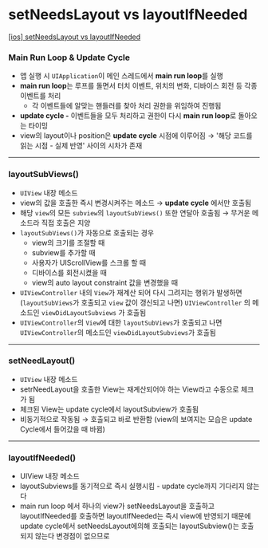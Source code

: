 # setNeedsLayout vs layoutIfNeeded

[[ios] setNeedsLayout vs layoutIfNeeded](https://baked-corn.tistory.com/105)

### Main Run Loop & Update Cycle

- 앱 실행 시 `UIApplication`이 메인 스레드에서 **main run loop**를 실행
- **main run loop**는 루프를 돌면서 터치 이벤트, 위치의 변화, 디바이스 회전 등 각종 이벤트를 처리
    - 각 이벤트들에 알맞는 핸들러를 찾아 처리 권한을 위임하여 진행됨
- **update cycle -** 이벤트들을 모두 처리하고 권한이 다시 **main run loop**로 돌아오는 타이밍
- view의 layout이나 position은 **update cycle** 시점에 이루어짐 → '해당 코드를 읽는 시점 - 실제 반영' 사이의 시차가 존재

---

### layoutSubViews()

- `UIView` 내장 메소드
- view의 값을 호출한 즉시 변경시켜주는 메소드 → **update cycle** 에서만 호출됨
- 해당 `view`의 모든 `subview`의 `layoutSubViews()` 또한 연달아 호출됨 → 무거운 메소드라 직접 호출은 지양
- `layoutSubViews()`가 자동으로 호출되는 경우
    - view의 크기를 조절할 때
    - subview를 추가할 때
    - 사용자가 UIScrollView를 스크롤 할 때
    - 디바이스를 회전시켰을 때
    - view의 auto layout constraint 값을 변경했을 때
- `UIViewController` 내의 `View`가 재계산 되어 다시 그려지는 행위가 발생하면 (`layoutSubViews`가 호출되고 `view` 값이 갱신되고 나면) `UIViewController` 의 메소드인 `viewDidLayoutSubviews` 가 호출됨
- `UIViewController`의 `View`에 대한 `layoutSubViews`가 호출되고 나면 `UIViewController`의 메소드인 `viewDidLayoutSubviews`가 호출됨

---

### setNeedLayout()

- `UIView` 내장 메소드
- setrNeedLayout을 호출한 View는 재계산되어야 하는 View라고 수동으로 체크가 됨
- 체크된 View는 update cycle에서 layoutSubview가 호출됨
- 비동기적으로 작동됨 → 호출되고 바로 반환함 (view의 보여지는 모습은 update Cycle에서 들어갔을 때 바뀜)

---

### layoutIfNeeded()

- UIView 내장 메소드
- layoutSubviews를 동기적으로 즉시 실행시킴 - update cycle까지 기다리지 않는다
- main run loop 에서 하나의 view가 setNeedsLayout을 호출하고 layoutIfNeeded를 호출하면 layoutIfNeeded는 즉시 view에 반영되기 때문에 update cycle에서 setNeedsLayout에의해 호출되는 layoutSubview()는 호출되지 않는다 변경점이 없으므로